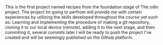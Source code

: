 This is the first project named recipes from the foundation stage of The odin project. The project Im going to perfrom will provide me with certain experiences by utilizing the skills developed throughout the course yet such as:
Learning and implementing the procedure of making a git repository, cloning it to our local device (remote), adding it to the next stage, and then commiting it, several commits later I will be ready to push the project I've created and will be seemingly published on the Github platform.